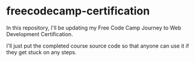 # freecodecamp-certification
In this repository, I'll be updating my Free Code Camp Journey to Web Development Certification.

I'll just put the completed course source code so that anyone can use it if they get stuck on any steps.
